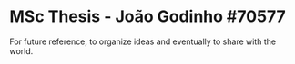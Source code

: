 # MSc Thesis - João Godinho #70577
For future reference, to organize ideas and eventually to share with the world.
